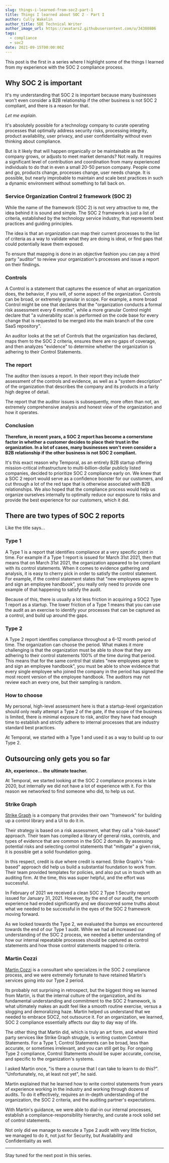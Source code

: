 ```yaml
---
slug: things-i-learned-from-soc2-part-1
title: Things I learned about SOC 2 - Part I
author: Cully Wakelin
author_title: SDE Technical Writer
author_image_url: https://avatars2.githubusercontent.com/u/34380806
tags:
  - compliance
  - soc2
date: 2021-09-15T00:00:00Z
---
```


<!--truncate-->

This post is the first in a series where I highlight some of the things I learned from my experience with the SOC 2 compliance process.

## Why SOC 2 is important

It's my understanding that SOC 2 is important because many businesses won't even consider a B2B relationship if the other business is not SOC 2 compliant, and there is a reason for that.

*Let me explain.*

It's absolutely possible for a technology company to curate operating processes that optimally address security risks, processing integrity, product availability, user privacy, and user confidentiality without even thinking about compliance.

But is it likely that will happen organically or be maintainable as the company grows, or adjusts to meet market demands?
Not really.
It requires a significant level of contribution and coordination from many experienced individuals to do that in even a small 20-50 person company.
People come and go, products change, processes change, user needs change.
It is possible, but nearly improbable to maintain and scale best practices in such a dynamic environment without something to fall back on.

### Service Organization Control 2 framework (SOC 2)

While the name of the framework (SOC 2) is not very attractive to me, the idea behind it is sound and simple.
The SOC 2 framework is just a list of criteria, established by the technology service industry, that represents best practices and guiding principles.

The idea is that an organization can map their current processes to the list of criteria as a way to validate what they are doing is ideal, or find gaps that could potentially leave them exposed.

To ensure that mapping is done in an objective fashion you can pay a third party "auditor" to review your organization's processes and issue a report on their findings.

### Controls

A Control is a statement that captures the essence of what an organization does, the behavior, if you will, of some aspect of the organization.
Controls can be broad, or extremely granular in scope.
For example, a more broad Control might be one that declares that the "organization conducts a formal risk assessment every 6 months", while a more granular Control might declare that "a vulnerability scan is performed on the code base for every change that is requested to be merged into the main branch of the core SaaS repository".

An auditor looks at the set of Controls that the organization has declared, maps them to the SOC 2 criteria, ensures there are no gaps of coverage, and then analyzes "evidence" to determine whether the organization is adhering to their Control Statements.

### The report

The auditor then issues a report.
In their report they include their assessment of the controls and evidence, as well as a "system description" of the organization that describes the company and its products in a fairly high degree of detail.

The report that the auditor issues is subsequently, more often than not, an extremely comprehensive analysis and honest view of the organization and how it operates.

### Conclusion

**Therefore, in recent years, a SOC 2 report has become a cornerstone factor in whether a customer decides to place their trust in the organization.
In a lot of cases, many businesses won't even consider a B2B relationship if the other business is not SOC 2 compliant.**

It's this exact reason why Temporal, as an entirely B2B startup offering mission-critical infrastructure to multi-billion-dollar publicly listed companies, decided to prioritize SOC 2 compliance early on.
We knew that a SOC 2 report would serve as a confidence booster for our customers, and cut through a lot of the red tape that is otherwise associated with B2B relationships.
We also hoped that the compliance process would help us organize ourselves internally to optimally reduce our exposure to risks and provide the best experience for our customers, which it did.

## There are two types of SOC 2 reports

Like the title says...

### Type 1

A Type 1 is a report that identifies compliance at a very specific point in time.
For example if a Type 1 report is issued for March 31st 2021, then that means that on March 31st 2021, the organization appeared to be compliant with its control statements.
When it comes to evidence gathering and analysis, it is easy to cherry pick in order to satisfy the control statement.
For example, if the control statement states that "new employees agree to and sign an employee handbook", you really only need to provide one example of that happening to satisfy the audit.

Because of this, there is usually a lot less friction in acquiring a SOC2 Type 1 report as a startup.
The lower friction of a Type 1 means that you can use the audit as an exercise to identify your processes that can be captured as a control, and build up around the gaps.

### Type 2

A Type 2 report identifies compliance throughout a 6-12 month period of time.
The organization can choose the period.
What makes it more challenging is that the organization must be able to show that they are adhering to their control statements 100% of the time during that period.
This means that for the same control that states "new employees agree to and sign an employee handbook", you must be able to show evidence that every single employee who joined the company in the period has signed the most recent version of the employee handbook.
The auditors may not review each an every one, but their sampling is random.

### How to choose

My personal, high-level assessment here is that a startup-level organization should only really attempt a Type 2 of the gate, if the scope of the business is limited, there is minimal exposure to risk, and/or they have had enough time to establish and strictly adhere to internal processes that are industry standard best practices.

At Temporal, we started with a Type 1 and used it as a way to build up to our Type 2.

## Outsourcing only gets you so far

**Ah, experience... the ultimate teacher.**

At Temporal, we started looking at the SOC 2 compliance process in late 2020, but internally we did not have a lot of experience with it.
For this reason we networked to find someone who did, to help us out.

### Strike Graph

[Strike Graph](https://www.strikegraph.com/) is a company that provides their own "framework" for building up a control library and a UI to do it in.

Their strategy is based on a risk assessment, what they call a "risk-based" approach.
Their team has compiled a library of general risks, controls, and types of evidence that are common in the SOC 2 domain.
By assessing potential risks and selecting control statements that "mitigate" a given risk, it is possible get a solid foundation going.

In this respect, credit is due where credit is earned.
Strike Graph's "risk-based" approach did help us build a substantial foundation to work from.
Their team provided templates for policies, and also put us in touch with an auditing firm.
At the time, this was super helpful, and the effort was successful.

In February of 2021 we received a clean SOC 2 Type 1 Security report issued for January 31, 2021.
However, by the end of our audit, the smooth experience had eroded significantly and we discovered some truths about what we needed to be successful in the eyes of the SOC 2 framework moving forward.

As we looked towards the Type 2, we evaluated the bumps we encountered towards the end of our Type 1 audit.
While we had all increased our understanding of the SOC 2 process, we needed a better understanding of how our internal repeatable processes should be captured as control statements and how those control statements mapped to criteria.

### Martin Cozzi

[Martin Cozzi](https://www.marana.io/) is a consultant who specializes in the SOC 2 compliance process, and we were extremely fortunate to have retained Martin's services going into our Type 2 period.

Its probably not surprising in retrospect, but the biggest thing we learned from Martin, is that the internal culture of the organization, and its fundamental understanding and commitment to the SOC 2 framework, is what ultimately makes an audit feel like a smooth routine exercise, versus a slogging and demoralizing haze.
Martin helped us understand that we needed to embrace SOC2, not outsource it.
For an organization, we learned, SOC 2 compliance essentially affects our day to day way of life.

The other thing that Martin did, which is truly an art form, and where third party services like Strike Graph struggle, is writing custom Control Statements.
For a Type 1, Control Statements can be broad, less than accurate, or sometimes irrelevant, and you can still get by.
For ongoing Type 2 compliance, Control Statements should be super accurate, concise, and specific to the organization's systems.

I asked Martin once, "is there a course that I can take to learn to do this?".
"Unfortunately, no, at least not yet", he said.

Martin explained that he learned how to write control statements from years of experience working in the industry and working through dozens of audits.
To do it effectively, requires an in-depth understanding of the organization, the SOC 2 criteria, and the auditing partner's expectations.

With Martin's guidance, we were able to dial-in our internal processes, establish a compliance-responsibility hierarchy, and curate a rock solid set of control statements.

Not only did we manage to execute a Type 2 audit with very little friction, we managed to do it, not just for Security, but Availability and Confidentiality as well.

---

Stay tuned for the next post in this series.
